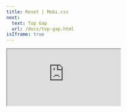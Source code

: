 ```yaml
---
title: Reset | Mobi.css
next:
  text: Top Gap
  url: /docs/top-gap.html
isIframe: true
---
```


<iframe src="https://mobi-css.github.io/mobi-plugin-reset/" class="site-iframe unit"></iframe>